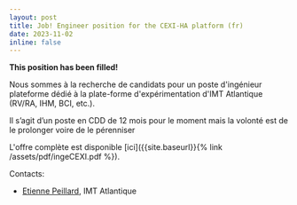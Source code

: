 ```yaml
---
layout: post
title: Job! Engineer position for the CEXI-HA platform (fr)
date: 2023-11-02
inline: false
---
```


**This position has been filled!**

Nous sommes à la recherche de candidats pour un poste d'ingénieur plateforme dédié à la plate-forme d'expérimentation d'IMT Atlantique (RV/RA, IHM, BCI, etc.).

Il s’agit d’un poste en CDD de 12 mois pour le moment mais la volonté est de le prolonger voire de le pérenniser



L'offre complète est disponible [ici]({{site.baseurl}}{% link /assets/pdf/ingeCEXI.pdf %}). 

Contacts: 

 - [Etienne Peillard](mailto:etienne.peillard@imt-atlantique.fr),  IMT Atlantique
 
 


